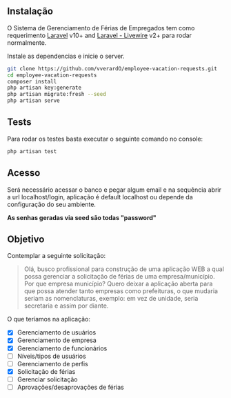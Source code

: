 ## Instalação

O Sistema de Gerenciamento de Férias de Empregados tem como requerimento [Laravel](https://laravel.com/docs/10.x) v10+ and [Laravel - Livewire](https://laravel-livewire.com/docs/2.x/installation) v2+ para rodar normalmente.

Instale as dependencias e inicie o server.

```sh
git clone https://github.com/vverardO/employee-vacation-requests.git
cd employee-vacation-requests
composer install
php artisan key:generate
php artisan migrate:fresh --seed
php artisan serve
```

## Tests
Para rodar os testes basta executar o seguinte comando no console:

```sh
php artisan test
```

## Acesso
Será necessário acessar o banco e pegar algum email e na sequência abrir a url localhost/login, aplicação é default localhost ou depende da configuração do seu ambiente.

**As senhas geradas via seed são todas "password"**

## Objetivo

Contemplar a seguinte solicitação:

> Olá, busco profissional para construção de uma aplicação WEB a qual possa gerenciar a solicitação de férias de uma  empresa/município. 
Por que empresa município?
Quero deixar a aplicação aberta para que possa atender tanto empresas como prefeituras, o que mudaria seriam as nomenclaturas, exemplo: em vez de unidade, seria secretaria e assim por diante.

O que teríamos na aplicação:

- [X] Gerenciamento de usuários
- [X] Gerenciamento de empresa
- [X] Gerenciamento de funcionários
- [ ] Níveis/tipos de usuários
- [ ] Gerenciamento de perfis
- [X] Solicitação de férias
- [ ] Gerenciar solicitação
- [ ] Aprovações/desaprovações de férias
